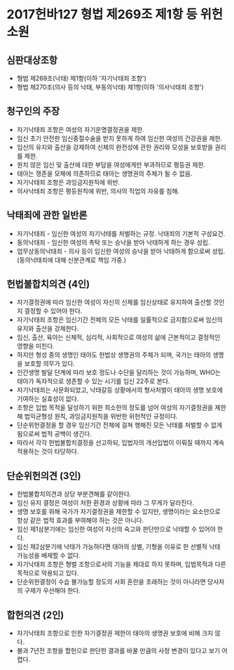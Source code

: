 # 2017헌바127 형법 제269조 제1항 등 위헌소원

## 심판대상조항

* 형법 제269조(낙태) 제1항(이하 '자기낙태죄 조항')
* 형법 제270조(의사 등의 낙태, 부동의낙태) 제1항(이하 '의사낙태죄 조항')

## 청구인의 주장

* 자기낙태죄 조항은 여성의 자기운명결정권을 제한.
* 임신 초기 안전한 임신중절수술을 받지 못하게 하여 임신한 여성의 건강권을 제한.
* 임신의 유지와 출산을 강제하여 신체의 완전성에 관한 권리와 모성을 보호받을 권리를 제한.
* 원치 않은 임신 및 출산에 대한 부담을 여성에게만 부과하므로 평등권 제한.
* 태아는 쟁존을 모체에 의존하므로 태아는 생명권의 주체가 될 수 없음.
* 자기낙태죄 조항은 과잉금지원칙에 위반.
* 의사낙태죄 조항은 평등원칙에 위반, 의사의 직업의 자유를 침해.

## 낙태죄에 관한 일반론

* 자기낙태죄 - 임신한 여성의 자기낙태를 처벌하는 규정. 낙태죄의 기본적 구성요건.
* 동의낙태죄 - 임신한 여성의 촉탁 또는 승낙을 받아 낙태하게 하는 경우 성립.
* 업무상동의낙태죄 - 의사 등이 임신한 여성의 승낙을 받아 낙태하게 함으로써 성립. (동의낙태죄에 대해 신분관계로 책임 가중.)

## 헌법불합치의견 (4인)

* 자기결정권에 따라 임신한 여성이 자신의 신체를 임신상태로 유지하여 출산할 것인지 결정할 수 있어야 한다.
* 자기낙태죄 조항은 임신기간 전체의 모든 낙태를 일률적으로 금지함으로써 임신의 유지와 출산을 강제한다.
* 임신, 출산, 육아는 신체적, 심리적, 사회적으로 여성의 삶에 근본적이고 결정적인 영향을 미친다.
* 하지만 형성 중의 생명인 태아도 헌법상 생명권의 주체가 되며, 국가는 태아의 생명을 보호할 의무가 있다.
* 인간생명 발달 단계에 따라 보호 정도나 수단을 달리하는 것이 가능하며, WHO는 태아가 독자적으로 생존할 수 있는 시기를 임신 22주로 본다.
* 자기낙태죄는 사문화되었고, 낙태갈등 상황에서의 형사처벌이 태아의 생명 보호에 기여하는 실효성이 없다.
* 조항은 입법 목적을 달성하기 위한 최소한의 정도를 넘어 여성의 자기결정권을 제한해 법익균형성 원칙, 과잉금지원칙을 위반한 위헌적인 규정이다.
* 단순위헌결정을 할 경우 임신기간 전체에 걸쳐 행해진 모든 낙태를 처벌할 수 없게 됨으로써 법적 공백이 생긴다.
* 따라서 각각 헌법불합치결정을 선고하되, 입법자의 개선입법이 이뤄질 때까지 계속 적용하는 것이 타당하다.

## 단순위헌의견 (3인)

* 헌법불합치의견과 상당 부분견해를 같이한다.
* 임신 유지 결정은 여성이 처한 환경과 상황에 따라 그 무게가 달라진다.
* 생명 보호를 위해 국가가 자기결정권을 제한할 수 있지만, 생명이라는 요소만으로 항상 같은 법적 효과를 부여해야 하는 것은 아니다.
* 임신 제1삼분기에는 임신한 여성이 자신의 숙고와 판단만으로 낙태할 수 있어야 한다.
* 임신 제2삼분기에 낙태가 가능하다면 태아의 성별, 기형을 이유로 한 선별적 낙태 가능성을 배제할 수 없다.
* 자기낙태죄 조항은 형벌 조항으로서의 기능을 제대로 하지 못하며, 입법목적과 다른 목적으로 악용되고 있다.
* 단순위헌결정이 수습 불가능할 정도의 사회 혼란을 초래하는 것이 아니라면 당사자의 구제가 우선해야 한다.

## 합헌의견 (2인)

* 자기낙태죄 조항으로 인한 자기결정권 제한이 태아의 생명권 보호에 비해 크지 않다.
* 불과 7년전 조항을 합헌으로 판단한 결과를 바꿀 만큼의 사정 변경이 있다고 보기 어렵다.
